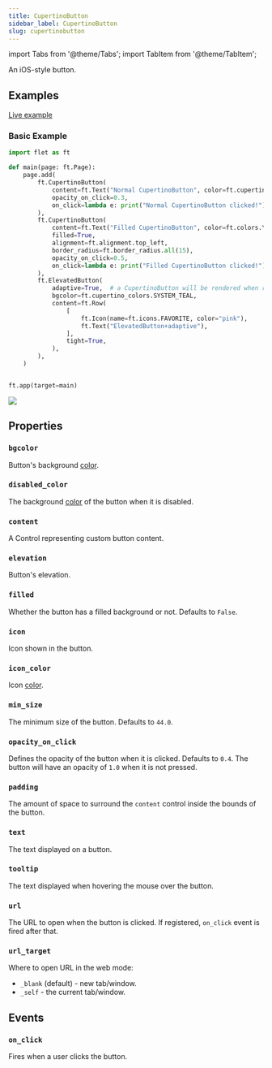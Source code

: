 ```yaml
---
title: CupertinoButton
sidebar_label: CupertinoButton
slug: cupertinobutton
---
```


import Tabs from '@theme/Tabs';
import TabItem from '@theme/TabItem';

An iOS-style button.

## Examples

[Live example](https://flet-controls-gallery.fly.dev/buttons/cupertinobutton)

### Basic Example

<Tabs groupId="language">
  <TabItem value="python" label="Python" default>

```python
import flet as ft

def main(page: ft.Page):
    page.add(
        ft.CupertinoButton(
            content=ft.Text("Normal CupertinoButton", color=ft.cupertino_colors.DESTRUCTIVE_RED),
            opacity_on_click=0.3,
            on_click=lambda e: print("Normal CupertinoButton clicked!"),
        ),
        ft.CupertinoButton(
            content=ft.Text("Filled CupertinoButton", color=ft.colors.YELLOW),
            filled=True,
            alignment=ft.alignment.top_left,
            border_radius=ft.border_radius.all(15),
            opacity_on_click=0.5,
            on_click=lambda e: print("Filled CupertinoButton clicked!"),
        ),
        ft.ElevatedButton(
            adaptive=True,  # a CupertinoButton will be rendered when running on apple-platform
            bgcolor=ft.cupertino_colors.SYSTEM_TEAL,
            content=ft.Row(
                [
                    ft.Icon(name=ft.icons.FAVORITE, color="pink"),
                    ft.Text("ElevatedButton+adaptive"),
                ],
                tight=True,
            ),
        ),
    )


ft.app(target=main)
```
  </TabItem>

</Tabs>

<img src="/img/docs/controls/cupertino-button/basic-cupertino-buttons.png" className="screenshot-20" />

## Properties

### `bgcolor`

Button's background [color](/docs/guides/python/colors).

### `disabled_color`

The background [color](/docs/guides/python/colors) of the button when it is disabled.

### `content`

A Control representing custom button content.

### `elevation`

Button's elevation.

### `filled`

Whether the button has a filled background or not. Defaults to `False`.

### `icon`

Icon shown in the button.

### `icon_color`

Icon [color](/docs/guides/python/colors).

### `min_size`

The minimum size of the button. Defaults to `44.0`.

### `opacity_on_click`

Defines the opacity of the button when it is clicked. Defaults to `0.4`. The button will have an opacity of `1.0` when it is not pressed.

### `padding`

The amount of space to surround the `content` control inside the bounds of the button.

### `text`

The text displayed on a button.

### `tooltip`

The text displayed when hovering the mouse over the button.

### `url`

The URL to open when the button is clicked. If registered, `on_click` event is fired after that.

### `url_target`

Where to open URL in the web mode:

* `_blank` (default) - new tab/window.
* `_self` - the current tab/window.

## Events

### `on_click`

Fires when a user clicks the button.
